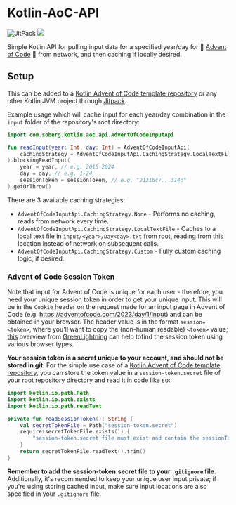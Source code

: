 # Kotlin-AoC-API
![JitPack](https://img.shields.io/jitpack/version/com.github.jsoberg/Kotlin-AoC-API) [![](https://jitci.com/gh/jsoberg/Kotlin-AoC-API/svg)](https://jitci.com/gh/jsoberg/Kotlin-AoC-API)

Simple Kotlin API for pulling input data for a specified year/day for :santa: [Advent of Code](https://adventofcode.com/) :christmas_tree: from network, and then caching if locally desired.

## Setup

This can be added to a [Kotlin Advent of Code template repository](https://github.com/kotlin-hands-on/advent-of-code-kotlin-template) or any other Kotlin JVM project through [Jitpack](https://jitpack.io/#jsoberg/Kotlin-AoC-API).

Example usage which will cache input for each year/day combination in the `input` folder of the repository's root directory:
```kotlin
import com.soberg.kotlin.aoc.api.AdventOfCodeInputApi

fun readInput(year: Int, day: Int) = AdventOfCodeInputApi(
    cachingStrategy = AdventOfCodeInputApi.CachingStrategy.LocalTextFile("input")
).blockingReadInput(
    year = year, // e.g. 2015-2024
    day = day, // e.g. 1-24
    sessionToken = sessionToken, // e.g. "21216c7...314d"
).getOrThrow()
```
There are 3 available caching strategies:
- `AdventOfCodeInputApi.CachingStrategy.None` - Performs no caching, reads from network every time.
- `AdventOfCodeInputApi.CachingStrategy.LocalTextFile` - Caches to a local text file in `input/<year>/Day<day>.txt` from root, reading from this location instead of network on subsequent calls.
- `AdventOfCodeInputApi.CachingStrategy.Custom` - Fully custom caching logic, if desired.

### Advent of Code Session Token

Note that input for Advent of Code is unique for each user - therefore, you need your unique session token in order to get your unique input. This will be in the `Cookie` header on the request made for an input page in Advent of Code (e.g. https://adventofcode.com/2023/day/1/input) and can be obtained in your browser. The header value is in the format `session=<token>`, where you'll want to copy the (non-human readable) `<token>` value; [this](https://github.com/GreenLightning/advent-of-code-downloader?tab=readme-ov-file#how-do-i-get-my-session-cookie) overview from [GreenLightning](https://github.com/GreenLightning) can help tofind the session token using various browser types.

**Your session token is a secret unique to your account, and should not be stored in git**. For the simple use case of a [Kotlin Advent of Code template repository](https://github.com/kotlin-hands-on/advent-of-code-kotlin-template), you can store the token value in a `session-token.secret` file of your root repository directory and read it in code like so:
```kotlin
import kotlin.io.path.Path
import kotlin.io.path.exists
import kotlin.io.path.readText

private fun readSessionToken(): String {
    val secretTokenFile = Path("session-token.secret")
    require(secretTokenFile.exists()) {
        "session-token.secret file must exist and contain the sessionToken for Advent of Code"
    }
    return secretTokenFile.readText().trim()
}
```
**Remember to add the session-token.secret file to your `.gitignore` file**. Additionally, it's recommended to keep your unique user input private; if you're using storing cached input, make sure input locations are also specified in your `.gitignore` file.
